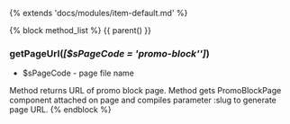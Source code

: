 {% extends 'docs/modules/item-default.md' %}

{% block method_list %}
{{ parent() }}

### getPageUrl(_[$sPageCode = 'promo-block'']_)
  * $sPageCode - page file name

Method returns URL of promo block page.
Method gets PromoBlockPage component attached on page and compiles parameter :slug to generate page URL.
{% endblock %}